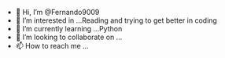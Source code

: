 - 👋 Hi, I’m @Fernando9009
- 👀 I’m interested in ...Reading and trying to get better in coding 
- 🌱 I’m currently learning ...Python 
- 💞️ I’m looking to collaborate on ...
- 📫 How to reach me ...

<!---
Fernando9009/Fernando9009 is a ✨ special ✨ repository because its `README.md` (this file) appears on your GitHub profile.
You can click the Preview link to take a look at your changes.
--->
